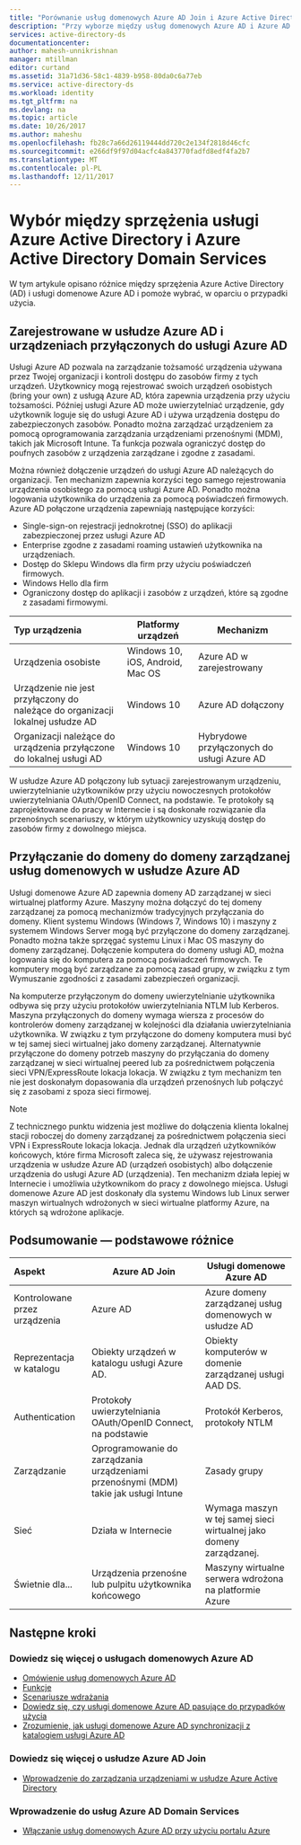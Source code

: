 ```yaml
---
title: "Porównanie usług domenowych Azure AD Join i Azure Active Directory | Dokumentacja firmy Microsoft"
description: "Przy wyborze między usług domenowych Azure AD i Azure AD Join"
services: active-directory-ds
documentationcenter: 
author: mahesh-unnikrishnan
manager: mtillman
editor: curtand
ms.assetid: 31a71d36-58c1-4839-b958-80da0c6a77eb
ms.service: active-directory-ds
ms.workload: identity
ms.tgt_pltfrm: na
ms.devlang: na
ms.topic: article
ms.date: 10/26/2017
ms.author: maheshu
ms.openlocfilehash: fb28c7a66d26119444dd720c2e134f2818d46cfc
ms.sourcegitcommit: e266df9f97d04acfc4a843770fadfd8edf4fa2b7
ms.translationtype: MT
ms.contentlocale: pl-PL
ms.lasthandoff: 12/11/2017
---
```

# <a name="choose-between-azure-active-directory-join-and-azure-active-directory-domain-services"></a>Wybór między sprzężenia usługi Azure Active Directory i Azure Active Directory Domain Services
W tym artykule opisano różnice między sprzężenia Azure Active Directory (AD) i usługi domenowe Azure AD i pomoże wybrać, w oparciu o przypadki użycia.

## <a name="azure-ad-registered-and-azure-ad-joined-devices"></a>Zarejestrowane w usłudze Azure AD i urządzeniach przyłączonych do usługi Azure AD
Usługi Azure AD pozwala na zarządzanie tożsamość urządzenia używana przez Twojej organizacji i kontroli dostępu do zasobów firmy z tych urządzeń. Użytkownicy mogą rejestrować swoich urządzeń osobistych (bring your own) z usługą Azure AD, która zapewnia urządzenia przy użyciu tożsamości. Później usługi Azure AD może uwierzytelniać urządzenie, gdy użytkownik loguje się do usługi Azure AD i używa urządzenia dostępu do zabezpieczonych zasobów. Ponadto można zarządzać urządzeniem za pomocą oprogramowania zarządzania urządzeniami przenośnymi (MDM), takich jak Microsoft Intune. Ta funkcja pozwala ograniczyć dostęp do poufnych zasobów z urządzenia zarządzane i zgodne z zasadami.

Można również dołączenie urządzeń do usługi Azure AD należących do organizacji. Ten mechanizm zapewnia korzyści tego samego rejestrowania urządzenia osobistego za pomocą usługi Azure AD. Ponadto można logowania użytkownika do urządzenia za pomocą poświadczeń firmowych. Azure AD połączone urządzenia zapewniają następujące korzyści:
* Single-sign-on rejestracji jednokrotnej (SSO) do aplikacji zabezpieczonej przez usługi Azure AD
* Enterprise zgodne z zasadami roaming ustawień użytkownika na urządzeniach.
* Dostęp do Sklepu Windows dla firm przy użyciu poświadczeń firmowych.
* Windows Hello dla firm
* Ograniczony dostęp do aplikacji i zasobów z urządzeń, które są zgodne z zasadami firmowymi.

| **Typ urządzenia** | **Platformy urządzeń** | **Mechanizm** |
|:---| --- | --- |
| Urządzenia osobiste | Windows 10, iOS, Android, Mac OS | Azure AD w zarejestrowany |
| Urządzenie nie jest przyłączony do należące do organizacji lokalnej usłudze AD | Windows 10 | Azure AD dołączony |
| Organizacji należące do urządzenia przyłączone do lokalnej usługi AD | Windows 10 | Hybrydowe przyłączonych do usługi Azure AD |

W usłudze Azure AD połączony lub sytuacji zarejestrowanym urządzeniu, uwierzytelnianie użytkowników przy użyciu nowoczesnych protokołów uwierzytelniania OAuth/OpenID Connect, na podstawie. Te protokoły są zaprojektowane do pracy w Internecie i są doskonałe rozwiązanie dla przenośnych scenariuszy, w którym użytkownicy uzyskują dostęp do zasobów firmy z dowolnego miejsca.


## <a name="domain-join-to-azure-ad-domain-services-managed-domains"></a>Przyłączanie do domeny do domeny zarządzanej usług domenowych w usłudze Azure AD
Usługi domenowe Azure AD zapewnia domeny AD zarządzanej w sieci wirtualnej platformy Azure. Maszyny można dołączyć do tej domeny zarządzanej za pomocą mechanizmów tradycyjnych przyłączania do domeny. Klient systemu Windows (Windows 7, Windows 10) i maszyny z systemem Windows Server mogą być przyłączone do domeny zarządzanej. Ponadto można także sprzęgać systemu Linux i Mac OS maszyny do domeny zarządzanej. Dołączenie komputera do domeny usługi AD, można logowania się do komputera za pomocą poświadczeń firmowych. Te komputery mogą być zarządzane za pomocą zasad grupy, w związku z tym Wymuszanie zgodności z zasadami zabezpieczeń organizacji.

Na komputerze przyłączonym do domeny uwierzytelnianie użytkownika odbywa się przy użyciu protokołów uwierzytelniania NTLM lub Kerberos. Maszyna przyłączonych do domeny wymaga wiersza z procesów do kontrolerów domeny zarządzanej w kolejności dla działania uwierzytelniania użytkownika. W związku z tym przyłączone do domeny komputera musi być w tej samej sieci wirtualnej jako domeny zarządzanej. Alternatywnie przyłączone do domeny potrzeb maszyny do przyłączania do domeny zarządzanej w sieci wirtualnej peered lub za pośrednictwem połączenia sieci VPN/ExpressRoute lokacja lokacja. W związku z tym mechanizm ten nie jest doskonałym dopasowania dla urządzeń przenośnych lub połączyć się z zasobami z spoza sieci firmowej.

> [!NOTE]
> Z technicznego punktu widzenia jest możliwe do dołączenia klienta lokalnej stacji roboczej do domeny zarządzanej za pośrednictwem połączenia sieci VPN i ExpressRoute lokacja lokacja. Jednak dla urządzeń użytkowników końcowych, które firma Microsoft zaleca się, że używasz rejestrowania urządzenia w usłudze Azure AD (urządzeń osobistych) albo dołączenie urządzenia do usługi Azure AD (urządzenia). Ten mechanizm działa lepiej w Internecie i umożliwia użytkownikom do pracy z dowolnego miejsca. Usługi domenowe Azure AD jest doskonały dla systemu Windows lub Linux serwer maszyn wirtualnych wdrożonych w sieci wirtualne platformy Azure, na których są wdrożone aplikacje.


## <a name="summary---key-differences"></a>Podsumowanie — podstawowe różnice
| **Aspekt** | **Azure AD Join** | **Usługi domenowe Azure AD** |
|:---| --- | --- |
| Kontrolowane przez urządzenia | Azure AD | Azure domeny zarządzanej usług domenowych w usłudze AD |
| Reprezentacja w katalogu | Obiekty urządzeń w katalogu usługi Azure AD. | Obiekty komputerów w domenie zarządzanej usługi AAD DS. |
| Authentication | Protokoły uwierzytelniania OAuth/OpenID Connect, na podstawie | Protokół Kerberos, protokoły NTLM |
| Zarządzanie | Oprogramowanie do zarządzania urządzeniami przenośnymi (MDM) takie jak usługi Intune | Zasady grupy |
| Sieć | Działa w Internecie | Wymaga maszyn w tej samej sieci wirtualnej jako domeny zarządzanej.|
| Świetnie dla... | Urządzenia przenośne lub pulpitu użytkownika końcowego | Maszyny wirtualne serwera wdrożona na platformie Azure |


## <a name="next-steps"></a>Następne kroki
### <a name="learn-more-about-azure-ad-domain-services"></a>Dowiedz się więcej o usługach domenowych Azure AD
* [Omówienie usług domenowych Azure AD](active-directory-ds-overview.md)
* [Funkcje](active-directory-ds-features.md)
* [Scenariusze wdrażania](active-directory-ds-scenarios.md)
* [Dowiedz się, czy usługi domenowe Azure AD pasujące do przypadków użycia](active-directory-ds-comparison.md)
* [Zrozumienie, jak usługi domenowe Azure AD synchronizacji z katalogiem usługi Azure AD](active-directory-ds-synchronization.md)

### <a name="learn-more-about-azure-ad-join"></a>Dowiedz się więcej o usłudze Azure AD Join
* [Wprowadzenie do zarządzania urządzeniami w usłudze Azure Active Directory](../active-directory/device-management-introduction.md)

### <a name="get-started-with-azure-ad-domain-services"></a>Wprowadzenie do usług Azure AD Domain Services
* [Włączanie usług domenowych Azure AD przy użyciu portalu Azure](active-directory-ds-getting-started.md)
